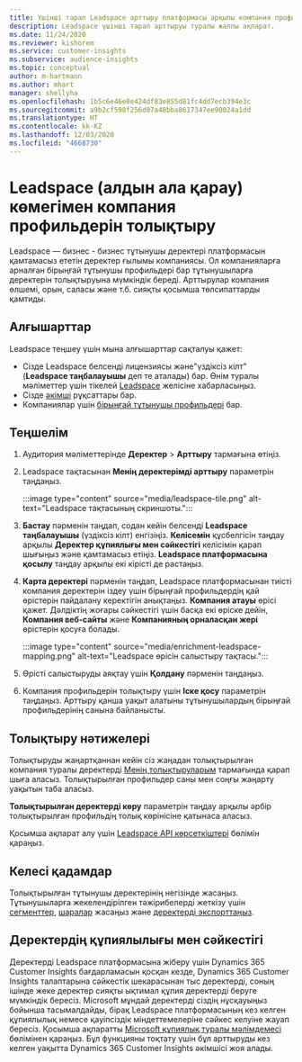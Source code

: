 ```yaml
---
title: Үшінші тарап Leadspace арттыру платформасы арқылы компания профильдерін арттыру
description: Leadspace үшінші тарап арттыруы туралы жалпы ақпарат.
ms.date: 11/24/2020
ms.reviewer: kishorem
ms.service: customer-insights
ms.subservice: audience-insights
ms.topic: conceptual
author: m-hartmann
ms.author: mhart
manager: shellyha
ms.openlocfilehash: 1b5c6e46e8e424df83e855d81fc4dd7ecb394e3c
ms.sourcegitcommit: a9b2cf598f256d07a48bba8617347ee90024a1dd
ms.translationtype: HT
ms.contentlocale: kk-KZ
ms.lasthandoff: 12/03/2020
ms.locfileid: "4668730"
---
```

# <a name="enrichment-of-company-profiles-with-leadspace-preview"></a>Leadspace (алдын ала қарау) көмегімен компания профильдерін толықтыру

Leadspace — бизнес - бизнес тұтынушы деректері платформасын қамтамасыз ететін деректер ғылымы компаниясы. Ол компанияларға арналған бірыңғай тұтынушы профильдері бар тұтынушыларға деректерін толықтыруына мүмкіндік береді. Арттырулар компания өлшемі, орын, саласы және т.б. сияқты қосымша төлсипаттарды қамтиды.

## <a name="prerequisites"></a>Алғышарттар

Leadspace теңшеу үшін мына алғышарттар сақталуы қажет:

- Сізде Leadspace белсенді лицензиясы және"үздіксіз кілт" (**Leadspace таңбалауышы** деп те аталады) бар. Өнім туралы мәліметтер үшін тікелей [Leadspace](https://www.leadspace.com/products/leadspace-on-demand/) желісіне хабарласыңыз.
- Сізде [әкімші](permissions.md#administrator) рұқсаттары бар.
- Компаниялар үшін [бірыңғай тұтынушы профильдері](customer-profiles.md) бар.

## <a name="configuration"></a>Теңшелім

1. Аудитория мәліметтерінде **Деректер** > **Арттыру** тармағына өтіңіз.

1. Leadspace тақтасынан **Менің деректерімді арттыру** параметрін таңдаңыз.

   :::image type="content" source="media/leadspace-tile.png" alt-text="Leadspace тақтасының скриншоты.":::

1. **Бастау** пәрменін таңдап, содан кейін белсенді **Leadspace таңбалауышы** (үздіксіз кілт) енгізіңіз. **Келісемін** құсбелгісін таңдау арқылы **Деректер құпиялығы мен сәйкестігі** келісімін қарап шығыңыз және қамтамасыз етіңіз. **Leadspace платформасына қосылу** таңдау арқылы екі кірісті де растаңыз.

1. **Карта деректері** пәрменін таңдап, Leadspace платформасынан тиісті компания деректерін іздеу үшін бірыңғай профильдердің қай өрістерін пайдалану керектігін анықтаңыз. **Компания атауы** өрісі қажет. Дәлдіктің жоғары сәйкестігі үшін басқа екі өріске дейін, **Компания веб-сайты** және **Компанияның орналасқан жері** өрістерін қосуға болады.

   :::image type="content" source="media/enrichment-leadspace-mapping.png" alt-text="Leadspace өрісін салыстыру тақтасы.":::
   
1. Өрісті салыстыруды аяқтау үшін **Қолдану** пәрменін таңдаңыз.

1. Компания профильдерін толықтыру үшін **Іске қосу** параметрін таңдаңыз. Арттыру қанша уақыт алатыны тұтынушылардың бірыңғай профильдерінің санына байланысты.

## <a name="enrichment-results"></a>Толықтыру нәтижелері

Толықтыруды жаңартқаннан кейін сіз жаңадан толықтырылған компания туралы деректерді [Менің толықтыруларым](enrichment-hub.md) тармағында қарап шыға аласыз. Толықтырылған профильдер саны мен соңғы жаңарту уақытын таба аласыз.

**Толықтырылған деректерді көру** параметрін таңдау арқылы әрбір толықтырылған профильдің толық көрінісіне қатынаса аласыз.

Қосымша ақпарат алу үшін [Leadspace API көрсеткіштері](https://support.leadspace.com/hc/en-us/sections/201997649-API) бөлімін қараңыз.

## <a name="next-steps"></a>Келесі қадамдар

Толықтырылған тұтынушы деректерінің негізінде жасаңыз. Тұтынушыларға жекелендірілген тәжірибелерді жеткізу үшін [сегменттер](segments.md), [шаралар](measures.md) жасаңыз және [деректерді экспорттаңыз](export-destinations.md).

## <a name="data-privacy-and-compliance"></a>Деректердің құпиялылығы мен сәйкестігі

Деректерді Leadspace платформасына жіберу үшін Dynamics 365 Customer Insights бағдарламасын қосқан кезде, Dynamics 365 Customer Insights талаптарына сәйкестік шекарасынан тыс деректерді, соның ішінде жеке деректер сияқты ықтимал құпия деректерді беруге мүмкіндік бересіз. Microsoft мұндай деректерді сіздің нұсқауыңыз бойынша тасымалдайды, бірақ Leadspace платформасының кез келген құпиялылық немесе қауіпсіздік міндеттемелеріне сәйкес келуіне жауап бересіз. Қосымша ақпаратты [Microsoft құпиялық туралы мәлімдемесі](https://go.microsoft.com/fwlink/?linkid=396732) бөлімінен қараңыз.
Бұл функцияны тоқтату үшін бұл арттыруды кез келген уақытта Dynamics 365 Customer Insights әкімшісі жоя алады.